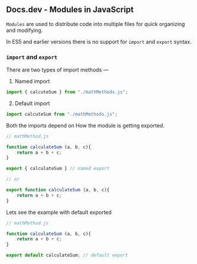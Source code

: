 ## Docs.dev - Modules in JavaScript

`Modules` are used to distribute code into multiple files for quick organizing and modifying.

In ES5 and earlier versions there is no support for `import` and `export` syntax.

### `import` and `export`
There are two types of import methods —
1. Named import
```js
import { calcuteSum } from "./mathMethods.js";
```
2. Default import
```js
import calcuteSum from "./mathMethods.js";
```

Both the imports depend on How the module is getting exported.

```js
// mathMethod.js

function calculateSum (a, b, c){
    return a + b + c;
}

export { calculateSum } // named export

// or

export function calculateSum (a, b, c){
    return a + b + c;
}
```
Lets see the example with default exported
```js
// mathMethod.js

function calculateSum (a, b, c){
    return a + b + c;
}

export default calculateSum; // default export
```
